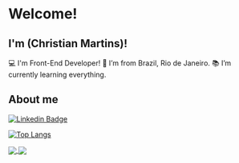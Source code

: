 # Welcome!

## I'm (Christian Martins)!

:computer: I'm Front-End Developer!
:house_with_garden: I’m from Brazil, Rio de Janeiro.
:books: I’m currently learning everything.

## About me

[![Linkedin Badge](https://img.shields.io/badge/-LinkedIn-blue?style=flat-square&logo=Linkedin&logoColor=white&link=chrmartins)]( chrmartins)

[![Top Langs](https://github-readme-stats.vercel.app/api/top-langs/?username=chrmartins&layout=compact)](https://github.com/chrmartins/github-readme-stats)

<a href="https://github.com/anuraghazra/github-readme-stats">
  <img align="center" src="https://github-readme-stats.vercel.app/api/pin/?username=anuraghazra&repo=github-readme-stats" />
</a>
<a href="https://github.com/anuraghazra/convoychat">
  <img align="center" src="https://github-readme-stats.vercel.app/api/pin/?username=anuraghazra&repo=convoychat" />
</a>

